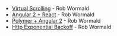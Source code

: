 - [Virtual Scrolling](http://plnkr.co/edit/HVBw0bnGYwUt6P4j6uba?p=preview) - Rob Wormald
- [Angular 2 + React](http://plnkr.co/edit/Sz9OKJaBtjQJb1F1kaIU) -  Rob Wormald
- [Polymer + Angular 2](http://plnkr.co/edit/yh0ACeu6g5n8D7YuhJvg?p=preview) - Rob Wormald
- [Http Exponential Backoff](http://plnkr.co/edit/9kQju7I9jigf6PWsEpSf?p=preview) - Rob Wormald
